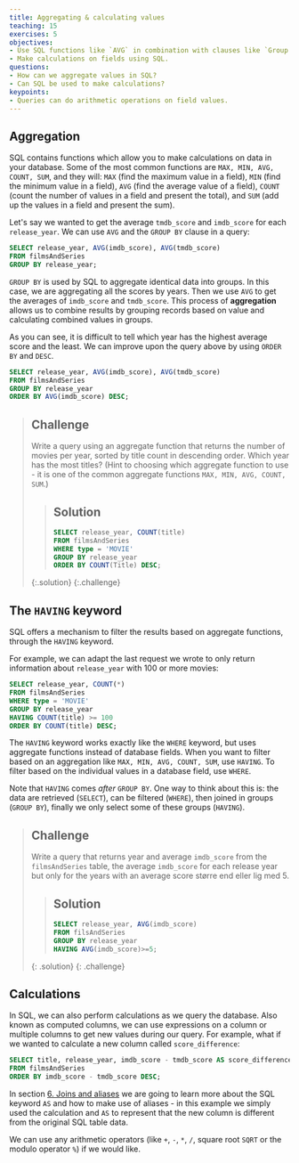 ```yaml
---
title: Aggregating & calculating values
teaching: 15
exercises: 5
objectives:
- Use SQL functions like `AVG` in combination with clauses like `Group By` to aggregate values.
- Make calculations on fields using SQL.
questions:
- How can we aggregate values in SQL?
- Can SQL be used to make calculations?
keypoints:
- Queries can do arithmetic operations on field values.
---
```


## Aggregation

SQL contains functions which allow you to make calculations on data in your database. 
Some of the most common functions are `MAX, MIN, AVG, COUNT, SUM`, and they will: 
`MAX` (find the maximum value in a field), 
`MIN` (find the minimum value in a field), 
`AVG` (find the average value of a field), 
`COUNT` (count the number of values in a field and present the total), and 
`SUM` (add up the values in a field and present the sum).

Let's say we wanted to get the average `tmdb_score` and `imdb_score` for each  `release_year`. We can use `AVG` and the `GROUP BY` clause in a query:

```sql
SELECT release_year, AVG(imdb_score), AVG(tmdb_score)
FROM filmsAndSeries
GROUP BY release_year;
```

`GROUP BY` is used by SQL to aggregate identical data into groups. In this case, we are aggregating all the scores by years. Then we use `AVG` to get the averages of `imdb_score` and `tmdb_score`. This process of  **aggregation** allows us to combine results by grouping records based on value and calculating combined values in groups.

As you can see, it is difficult to tell which year has the highest average score  and the least. We can improve upon the query above by using `ORDER BY` and `DESC`.

```sql
SELECT release_year, AVG(imdb_score), AVG(tmdb_score)
FROM filmsAndSeries
GROUP BY release_year 
ORDER BY AVG(imdb_score) DESC;
```

> ## Challenge
> 
> Write a query using an aggregate function that returns the number of movies per year, sorted by title count in descending order. Which year has the most titles?  (Hint to choosing which aggregate
> function to use - it is one of the common aggregate functions `MAX, MIN, AVG, COUNT, SUM`.)
> > ## Solution
> > 
> > ```sql
> > SELECT release_year, COUNT(title)
> > FROM filmsAndSeries
> > WHERE type = 'MOVIE'
> > GROUP BY release_year
> > ORDER BY COUNT(Title) DESC;
> > ```
> {:.solution}
{:.challenge}

## The `HAVING` keyword

SQL offers a mechanism to filter the results based on aggregate functions, through the `HAVING` keyword.

For example, we can adapt the last request we wrote to only return information about  `release_year` with 100 or more movies:

```sql
SELECT release_year, COUNT(*)
FROM filmsAndSeries
WHERE type = 'MOVIE'
GROUP BY release_year
HAVING COUNT(title) >= 100
ORDER BY COUNT(title) DESC;
```

The `HAVING` keyword works exactly like the `WHERE` keyword, but uses aggregate functions instead of database fields.  When you want to filter based on an aggregation like `MAX, MIN, AVG, COUNT, SUM`, use `HAVING`. To filter based on the individual values in a database field, use `WHERE`.

Note that `HAVING` comes *after* `GROUP BY`. One way to think about this is: the data are retrieved (`SELECT`), can be filtered (`WHERE`), then joined in groups (`GROUP BY`), finally we only select some of these groups (`HAVING`).



> ## Challenge
> 
> Write a query that returns year and average `imdb_score` from the `filmsAndSeries` table, the average `imdb_score` for each release year
> but only for the years with an average score større end eller lig med 5.
> > ## Solution
> > 
> > ```sql
> > SELECT release_year, AVG(imdb_score)
> > FROM filsAndSeries
> > GROUP BY release_year
> > HAVING AVG(imdb_score)>=5;
> > ```
> {: .solution}
{: .challenge}

## Calculations

In SQL, we can also perform calculations as we query the database. Also known as computed columns, we can use expressions on a column or multiple columns to get new values during our query. For example, what if we wanted to calculate a new column called `score_difference`:

```sql
SELECT title, release_year, imdb_score - tmdb_score AS score_difference
FROM filmsAndSeries
ORDER BY imdb_score - tmdb_score DESC;
```

In section [6\. Joins and aliases](06-joins-aliases.md) we are going to learn more about the SQL keyword `AS` and how to make use of aliases - in this example we simply used the calculation and `AS` to represent that the new column is different from the original SQL table data.

We can use any arithmetic operators (like `+`, `-`, `*`, `/`, square root `SQRT` or the modulo operator `%`) if we would like.






